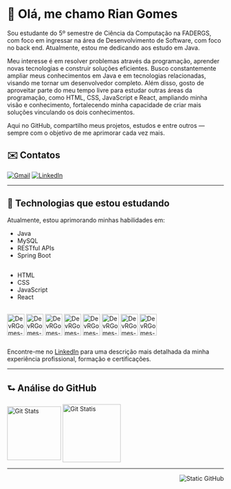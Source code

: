 # 👋 Olá, me chamo Rian Gomes

Sou estudante do 5º semestre de Ciência da Computação na FADERGS, com foco em ingressar na área de Desenvolvimento de Software, com foco no back end. Atualmente, estou me dedicando aos estudo em Java.

Meu interesse é em resolver problemas através da programação, aprender novas tecnologias e construir soluções eficientes. Busco constantemente ampliar meus conhecimentos em Java e em tecnologias relacionadas, visando me tornar um desenvolvedor completo. Além disso, gosto de aproveitar parte do meu tempo livre para estudar outras áreas da programação, como HTML, CSS, JavaScript e React, ampliando minha visão e conhecimento, fortalecendo minha capacidade de criar mais soluções vinculando os dois conhecimentos.

Aqui no GitHub, compartilho meus projetos, estudos e entre outros — sempre com o objetivo de me aprimorar cada vez mais.

## ✉️ Contatos

  <p align="left">
    <a href="https://mail.google.com/mail/u/1/?hl=en&tf=cm&fs=1&to=devrgomes@gmail.com" title="Gmail">
    <img src="https://img.shields.io/badge/-Gmail-FF0000?style=flat-square&labelColor=FF0000&logo=gmail&logoColor=white&link=https://mail.google.com/mail/u/1/?hl=en&tf=cm&fs=1&to=devrgomes@gmail.com" alt="Gmail"/></a>
    <a href="https://www.linkedin.com/in/devrgomes/" title="LinkedIn">
    <img src="https://img.shields.io/badge/-Linkedin-0e76a8?style=flat-square&logo=Linkedin&logoColor=white&link=https://www.linkedin.com/in/devrgomes/" alt="LinkedIn"/></a>
  </p>

---

## 👤 Technologias que estou estudando
  
  Atualmente, estou aprimorando minhas habilidades em:
  
  * Java
  * MySQL
  * RESTful APIs
  * Spring Boot

##

  * HTML
  * CSS
  * JavaScript
  * React

<div style="display: inline_block"><br>
  <img align="center" alt="DevRGomes-Java"   height="50" width="40" src="https://cdn.jsdelivr.net/gh/devicons/devicon@latest/icons/java/java-original.svg"/> 
  <img align="center" alt="DevRGomes-MySQL"  height="50" width="40" src="https://cdn.jsdelivr.net/gh/devicons/devicon@latest/icons/mysql/mysql-original.svg"/> 
  <img align="center" alt="DevRGomes-Spring" height="50" width="40" src="https://cdn.jsdelivr.net/gh/devicons/devicon@latest/icons/spring/spring-original.svg"/> 
  <img align="center" alt="DevRGomes-Git"    height="50" width="40" src="https://cdn.jsdelivr.net/gh/devicons/devicon@latest/icons/git/git-original.svg"/>
  <img align="center" alt="DevRGomes-HTML"   height="50" width="40" src="https://cdn.jsdelivr.net/gh/devicons/devicon@latest/icons/html5/html5-original.svg"/>
  <img align="center" alt="DevRGomes-CSS"    height="50" width="40" src="https://cdn.jsdelivr.net/gh/devicons/devicon@latest/icons/css3/css3-original.svg"/>
  <img align="center" alt="DevRGomes-JS"     height="50" width="40" src="https://cdn.jsdelivr.net/gh/devicons/devicon@latest/icons/javascript/javascript-original.svg"/>
  <img align="center" alt="DevRGomes-React"  height="50" width="40" src="https://cdn.jsdelivr.net/gh/devicons/devicon@latest/icons/react/react-original.svg"/>
</div>

##

Encontre-me no [LinkedIn](https://www.linkedin.com/in/devrgomes/) para uma descrição mais detalhada da minha experiência profissional, formação e certificações.

---

## ⮑ Análise do GitHub

  <a href="https://github.com/anuraghazra/github-readme-stats">
  <img alt="Git Stats" height=125 align="center" src="https://github-readme-stats.vercel.app/api?username=devrgomes&include_all_commits=true&hide=contribs,issues&card_width=500&theme=dark"/></a>
  <a href="https://github.com/anuraghazra/convoychat">
  <img alt="Git Statis" height=135 align="center" src="https://github-readme-stats.vercel.app/api/top-langs?username=devrgomes&layout=compact&card_width=385&theme=dark"/></a>
  
---

<a href="https://github.com/devrgomes"> <img align="right" src="https://img.shields.io/static/v1?label=GitHub&message=devrgomes&color=f8efd4&style=for-the-badge&logo=GitHub" alt="Static GitHub"></a>
<p align="left">
